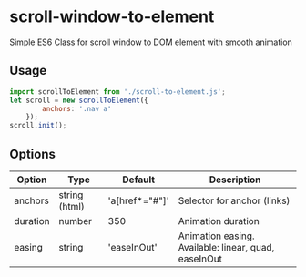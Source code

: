 # scroll-window-to-element

Simple ES6 Class for scroll window to DOM element with smooth animation

## Usage

```js
import scrollToElement from './scroll-to-element.js';
let scroll = new scrollToElement({
		anchors: '.nav a'
	});
scroll.init();
```

## Options

| Option | Type | Default | Description |
| ------ | ---- | ------- | ----------- |
| anchors | string (html) | 'a[href*="#"]' | Selector for anchor (links) |
| duration | number | 350 | Animation duration |
| easing | string | 'easeInOut' | Animation easing. Available: linear, quad, easeInOut |